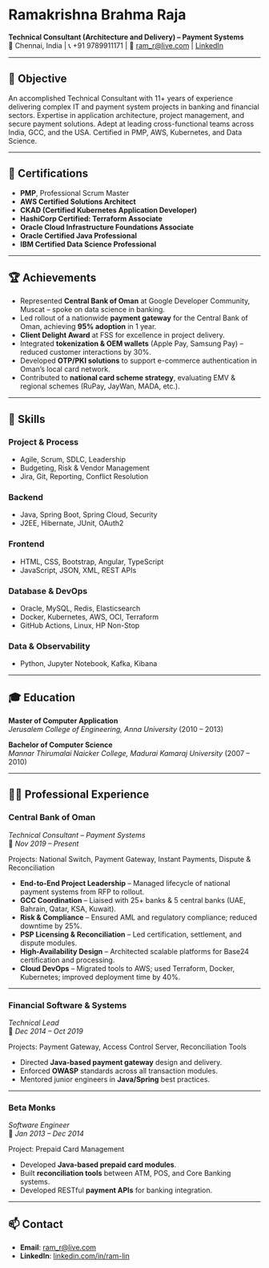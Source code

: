 # **Ramakrishna Brahma Raja**
**Technical Consultant (Architecture and Delivery) – Payment Systems**  
📍 Chennai, India | 📞 +91 9789911171 | 📧 [ram_r@live.com](mailto:ram_r@live.com) | [LinkedIn](https://www.linkedin.com/in/ram-lin)

---

## 🎯 Objective

An accomplished Technical Consultant with 11+ years of experience delivering complex IT and payment system projects in banking and financial sectors. Expertise in application architecture, project management, and secure payment solutions. Adept at leading cross-functional teams across India, GCC, and the USA. Certified in PMP, AWS, Kubernetes, and Data Science.

---

## 🏅 Certifications

- **PMP**, Professional Scrum Master  
- **AWS Certified Solutions Architect**  
- **CKAD (Certified Kubernetes Application Developer)**  
- **HashiCorp Certified: Terraform Associate**  
- **Oracle Cloud Infrastructure Foundations Associate**  
- **Oracle Certified Java Professional**  
- **IBM Certified Data Science Professional**

---

## 🏆 Achievements

- Represented **Central Bank of Oman** at Google Developer Community, Muscat – spoke on data science in banking.  
- Led rollout of a nationwide **payment gateway** for the Central Bank of Oman, achieving **95% adoption** in 1 year.  
- **Client Delight Award** at FSS for excellence in project delivery.  
- Integrated **tokenization & OEM wallets** (Apple Pay, Samsung Pay) – reduced customer interactions by 30%.  
- Developed **OTP/PKI solutions** to support e-commerce authentication in Oman’s local card network.  
- Contributed to **national card scheme strategy**, evaluating EMV & regional schemes (RuPay, JayWan, MADA, etc.).

---

## 💼 Skills

### **Project & Process**
- Agile, Scrum, SDLC, Leadership  
- Budgeting, Risk & Vendor Management  
- Jira, Git, Reporting, Conflict Resolution

### **Backend**
- Java, Spring Boot, Spring Cloud, Security  
- J2EE, Hibernate, JUnit, OAuth2

### **Frontend**
- HTML, CSS, Bootstrap, Angular, TypeScript  
- JavaScript, JSON, XML, REST APIs

### **Database & DevOps**
- Oracle, MySQL, Redis, Elasticsearch  
- Docker, Kubernetes, AWS, OCI, Terraform  
- GitHub Actions, Linux, HP Non-Stop

### **Data & Observability**
- Python, Jupyter Notebook, Kafka, Kibana

---

## 🎓 Education

**Master of Computer Application**  
*Jerusalem College of Engineering, Anna University* (2010 – 2013)

**Bachelor of Computer Science**  
*Mannar Thirumalai Naicker College, Madurai Kamaraj University* (2007 – 2010)

---

## 🧑‍💼 Professional Experience

### **Central Bank of Oman**  
*Technical Consultant – Payment Systems*  
📅 *Nov 2019 – Present*

Projects: National Switch, Payment Gateway, Instant Payments, Dispute & Reconciliation

- **End-to-End Project Leadership** – Managed lifecycle of national payment systems from RFP to rollout.
- **GCC Coordination** – Liaised with 25+ banks & 5 central banks (UAE, Bahrain, Qatar, KSA, Kuwait).
- **Risk & Compliance** – Ensured AML and regulatory compliance; reduced downtime by 25%.
- **PSP Licensing & Reconciliation** – Led certification, settlement, and dispute modules.
- **High-Availability Design** – Architected scalable platforms for Base24 certification and processing.
- **Cloud DevOps** – Migrated tools to AWS; used Terraform, Docker, Kubernetes; improved deployment time by 40%.

---

### **Financial Software & Systems**  
*Technical Lead*  
📅 *Dec 2014 – Oct 2019*

Projects: Payment Gateway, Access Control Server, Reconciliation Tools

- Directed **Java-based payment gateway** design and delivery.
- Enforced **OWASP** standards across all transaction modules.
- Mentored junior engineers in **Java/Spring** best practices.

---

### **Beta Monks**  
*Software Engineer*  
📅 *Jan 2013 – Dec 2014*

Project: Prepaid Card Management

- Developed **Java-based prepaid card modules**.
- Built **reconciliation tools** between ATM, POS, and Core Banking systems.
- Developed RESTful **payment APIs** for banking integration.

---

## 📫 Contact

- **Email**: [ram_r@live.com](mailto:ram_r@live.com)  
- **LinkedIn**: [linkedin.com/in/ram-lin](https://www.linkedin.com/in/ram-lin)